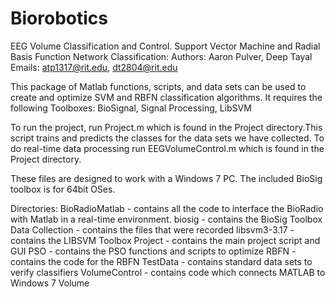 Biorobotics
===========

EEG Volume Classification and Control.
Support Vector Machine and Radial Basis Function Network Classification:
Authors: Aaron Pulver, Deep Tayal
Emails: atp1317@rit.edu, dt2804@rit.edu

This package of Matlab functions, scripts, and data sets can be used to create and optimize SVM and RBFN classification algorithms.
It requires the following Toolboxes:
  BioSignal,
  Signal Processing,
  LibSVM
  
To run the project, run Project.m which is found in the Project directory.This script trains and predicts the classes for the data sets we have collected.
To do real-time data processing run EEGVolumeControl.m which is found in the Project directory.


These files are designed to work with a Windows 7 PC. The included BioSig toolbox is for 64bit OSes.

Directories:
    BioRadioMatlab - contains all the code to interface the BioRadio with Matlab in a real-time environment.
    biosig - contains the BioSig Toolbox
    Data Collection - contains the files that were recorded
    libsvm3-3.17 - contains the LIBSVM Toolbox
    Project - contains the main project script and GUI
    PSO - contains the PSO functions and scripts to optimize
    RBFN - contains the code for the RBFN
    TestData - contains standard data sets to verify classifiers
    VolumeControl - contains code which connects MATLAB to Windows 7 Volume


